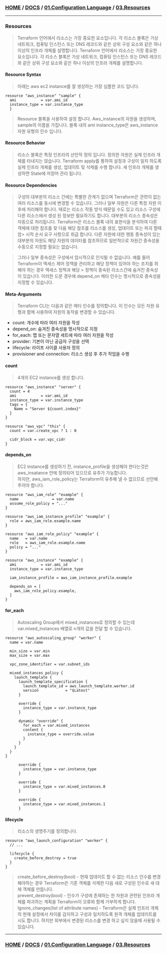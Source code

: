 ### [HOME](https://github.com/EstebanHan/Terraform-Workshop/blob/main/README.md) / [DOCS](https://github.com/EstebanHan/Terraform-Workshop/blob/main/DOCS/README.md) / [01.Configuration Language](https://github.com/EstebanHan/Terraform-Workshop/blob/main/DOCS/01_Configuration_Language/README.md) / [03.Resources](https://github.com/EstebanHan/Terraform-Workshop/blob/main/DOCS/01_Configuration_Language/03_Resources/README.md)
-----

### Resources

> Terraform 언어에서 리소스는 가장 중요한 요소입니다. 각 리소스 블록은 가상 네트워크, 컴퓨팅 인스턴스 또는 DNS 레코드와 같은 상위 구성 요소와 같은 하나 이상의 인프라 개체를 설명합니다.
> Terraform 언어에서 리소스는 가장 중요한 요소입니다. 각 리소스 블록은 가상 네트워크, 컴퓨팅 인스턴스 또는 DNS 레코드와 같은 상위 구성 요소와 같은 하나 이상의 인프라 개체를 설명합니다.

#### Resource Syntax

> 아래는 aws ec2 instance를 잘 생성하는 가장 심플한 코드 입니다.

```hcl
resource "aws_instance" "sample" {      
  ami           = var.ami_id     
  instance_type = var.instance_type     
  }
```

> Resource 블록을 사용하여 설정 합니다. Aws_instance의 자원을 생성하며, sample의 이름을 가집니다.
> 블록 내의 ami instance_type은 aws_instance 자원 유형의 인수 입니다.

#### Resource Behavior

> 리소스 블록은 특정 인프라의 선언적 정의 입니다. 정의한 자원은 실제 인프라 개체를 타내지는 않습니다.
> Terraform apply를 통하여 설정과 구성이 일치 하도록 실제 인프라 개체를 생성, 업데이트 및 삭제를 수행 합니다.
> 새 인프라 개체를 생성하면 State에 저장어 관리 됩니다.

#### Resource Dependencies

> 구성의 대부분의 리소스 간에는 특별한 관계가 없으며 Terraform은 관련이 없는 여러 리소스를 동시에 변경할 수 있습니다.
> 그러나 일부 자원은 다른 특정 자원 이후에 처리해야 합니다. 때로는 리소스 작동 방식 때문일 수도 있고 리소스 구성에 다른 리소스에서 생성 된 정보만 필요하기도 합니다.
> 대부분의 리소스 종속성은 자동으로 처리됩니다. Terraform은 리소스 블록 내의 표현식을 분석하여 다른 객체에 대한 참조를 찾 다음 해당 참조를 리소스를 생성, 업데이트 또는 파괴 할때 암> 시적 순서 요구 사항으로 취급 합니다. 다른 자원에 대한 행동 종속성이 있는 대부분의 자원도 해당 자원의 데이터를 참조하므로 일반적으로 자원간 종속성을 수동으로 지정할 필요는 없습니다.

> 그러나 일부 종속성은 구성에서 암시적으로 인식될 수 없습니다. 예를 들어 Terraform이 액세스 제어 정책을 관리하고 해당 정책이 있어야 하는 조치를 취해야 하는 경우 액세스 정책과 해당 > 정책이 종속된 리소스간에 숨겨진 종속성이 있습니다. 이러한 드문 경우에 depend_on 메타 인수는 명시적으로 종속성을 지정할 수 있습니다.

#### Meta-Arguments

> Terraform CLI는 다음과 같은 메타 인수를 정의합니다. 이 인수는 모든 자원 유형과 함께 사용하여 자원의 동작을 변경할 수 있습니다.

* count: 개수에 따라 여러 자원을 작성
* depend_on: 숨겨진 종속성을 명시적으로 지정
* for_each: 맵 또는 문자열 세트에 따라 여러 자원을 작성
* provider: 기본이 아닌 공급자 구성을 선택
* lifecycle: 라이프 사이클 사용자 정의
* provisioner and connection: 리소스 생성 후 추가 작업을 수행

#### count

> 4개의 EC2 instance를 생성 합니다.

```hcl
resource "aws_instance" "server" {     
  count = 4     
  ami           = var.ami_id     
  instance_type = var.instance_type     
  tags = {     
    Name = "Server ${count.index}"     
  }
}
```

```hcl
resource "aws_vpc" "this" {     
  count = var.create_vpc ? 1 : 0     
     
  cidr_block = var.vpc_cidr     
}
```

#### depends_on

> EC2 instance를 생성하기 전, instance_profile을 생성해야 한다는것은 aws_insatance 안에 정의되어 있으므로 유추가 가능합니다.     
> 하지만, aws_iam_role_policy는 Terraform이 유추해 낼 수 없으므로 선언해 주어야 합니다.

```hcl
resource "aws_iam_role" "example" {     
  name               = var.name     
  assume_role_policy = "..."     
}     
     
resource "aws_iam_instance_profile" "example" {     
  role = aws_iam_role.example.name     
}     
     
resource "aws_iam_role_policy" "example" {     
  name   = var.name     
  role   = aws_iam_role.example.name     
  policy = "..."     
}     
     
resource "aws_instance" "example" {     
  ami           = var.ami_id     
  instance_type = var.instance_type     
     
  iam_instance_profile = aws_iam_instance_profile.example     
     
  depends_on = [     
    aws_iam_role_policy.example,     
  ]     
}     
```

#### for_each

> Autoscaling Group에서 mixed_instances로 정의할 수 있는데 var.mixed_instances 배열로 n개의 값을 전달 할 수 있습니다.

```hcl
resource "aws_autoscaling_group" "worker" {     
  name = var.name     
     
  min_size = var.min     
  max_size = var.max     
     
  vpc_zone_identifier = var.subnet_ids     
       
  mixed_instances_policy {     
    launch_template {     
      launch_template_specification {     
        launch_template_id = aws_launch_template.worker.id     
        version            = "$Latest"     
      }     
         
      override {     
        instance_type = var.instance_type     
      }     
           
      dynamic "override" {     
        for_each = var.mixed_instances     
        content {     
          instance_type = override.value     
        }     
      }     
    }     
  }     
}
```

```hcl
      override {     
        instance_type = var.instance_type     
      }     
           
      override {     
        instance_type = var.mixed_instances.0     
      }     
           
      override {     
        instance_type = var.mixed_instances.1     
      }     
```

#### lifecycle

> 리소스의 생명주기를 정의합니다.

```hcl
resource "aws_launch_configuration" "worker" {     
  // ...     
       
  lifecycle {     
    create_before_destroy = true     
  }     
}
```
  
> create_before_destroy(bool) - 현재 업데이트 할 수 없는 리소스 인수를 변경해야하는 경우 Terraform은 기존 객체를 삭제한 다음 새로 구성된 인수로 새 대체 객체를 만듭니다.     
> prevent_destroy(bool) - 인수가 구성에 존재하는 한 자원과 관련된 인프라 개체를 파괴하는 계획을 Terraform이 오류와 함께 거부하게 합니다.     
> Ignore_changes(list of attribute names) - Terraform은 실제 인프라 개체의 현재 설정에서 차이를 감지하고 구성과 일치하도록 원격 개체를 업데이트를 시도 합니다. 하지만 외부에서 변경된 리소스를 변경 하고 싶지 않을때 사용될 수 있습니다.


-----
### [HOME](https://github.com/EstebanHan/Terraform-Workshop/blob/main/README.md) / [DOCS](https://github.com/EstebanHan/Terraform-Workshop/blob/main/DOCS/README.md) / [01.Configuration Language](https://github.com/EstebanHan/Terraform-Workshop/blob/main/DOCS/01_Configuration_Language/README.md) / [03.Resources](https://github.com/EstebanHan/Terraform-Workshop/blob/main/DOCS/01_Configuration_Language/03_Resources/README.md)
